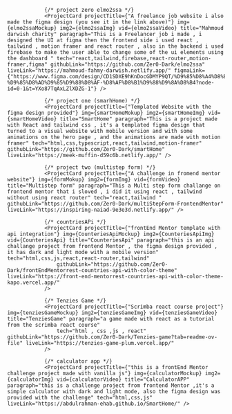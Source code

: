 
                {/* project zero elmo2ssa */}
                <ProjectCard projectTitle={"A freelance job website i also made the figma design (you see it in the link above)"} img={elmo2ssaMockup} img2={elmo2ssaImg} vid={elmo2ssaVideo} title="Mahmoud darwish charity" paragraph="This is a Freelancer job i made , i designed the UI at figma then the frontend side i used react , tailwind , motion framer and react router , also in the backend i used firebase to make the user able to change some of the ui elements using the dashboard " tech="react,tailwind,firebase,react-router,motion-framer,figma" githubLink="https://github.com/Zer0-Dark/elmo2ssa" liveLink="https://mahmoud-fahmy-darwish.netlify.app/" figmaLink={"https://www.figma.com/design/CD1SDXE9hKnDocGDMYP9QT/%D9%85%D8%A4%D8%B3%D8%B3%D8%A9-%D9%85%D8%AD%D9%85%D9%88%D8%AF-%D8%AF%D8%B1%D9%88%D9%8A%D8%B4?node-id=0-1&t=YXo87TqAxLZlXDZG-1"} />

                {/* project one (smarhHome) */}
                <ProjectCard projectTitle={"Templated Website with the figma design provided"} img={smartHomeMokup} img2={smartHomeImg} vid={smartHomeVideo} title="SmartHome" paragraph="This is a project made with React and tailwind css , it's a templated figma design that turned to a visual website with mobile version and with some animations on the hero page , and the animations are made with motion framer" tech="html,css,typescript,react,tailwind,motion-framer" githubLink="https://github.com/Zer0-Dark/smartHome" liveLink="https://meek-muffin-d59c6b.netlify.app/" />

                {/* project two (multistep form) */}
                <ProjectCard projectTitle={"A challenge in fromend mentor website"} img={formMokup} img2={formImg} vid={formVideo} title="Multistep form" paragraph="This a Multi step form challange on frontend mentor that i sloved , i did it using react , tailwind without using react router" tech="react,tailwind " githubLink="https://github.com/Zer0-Dark/multiStepForm-FrontendMentor" liveLink="https://inspiring-naiad-9e3e3d.netlify.app/" />

                {/* countriesAPi */}
                <ProjectCard projectTitle={"frontEnd Mentor template with api integration"} img={CounteriesApiMockup} img2={CounteriesApiImg} vid={CounteriesApi} title="CounteriesApi" paragraph="this is an api challange project from frontend Mentor , the figma design provided , it has dark and light mode with a mobile version" tech="html,css,js,react,react-router,tailwind"
                    githubLink="https://github.com/Zer0-Dark/frontEndMentorrest-countries-api-with-color-theme" liveLink="https://front-end-mentorrest-countries-api-with-color-theme-kapo.vercel.app/"
                />

                {/* Tenzies Game */}
                <ProjectCard projectTitle={"Scrimba react course project"} img={tenziesGameMockup} img2={tenziesGameImg} vid={tenziesGameVideo} title="TenziesGame" paragraph="a game made with react as a tutorial from the scrimba react course"
                    tech="html , css ,js , react" githubLink="https://github.com/Zer0-Dark/Tenzies-game?tab=readme-ov-file" liveLink="https://tenzies-game-plum.vercel.app/"
                />

                {/* calculator app */}
                <ProjectCard projectTitle={"this is a frontEnd Mentor challenge project made with vanilla js"} img={calculatorMockup} img2={calculatorImg} vid={calculatorVideo} title="CalculatorAPP" paragraph="this is a challenge project from frontend Mentor ,it's a simple calculator with dark and light mode, also the figma design was provided with the challenge" tech="html,css,js" liveLink="https://abdulrahman-ehab.github.io/SmartHome/" />